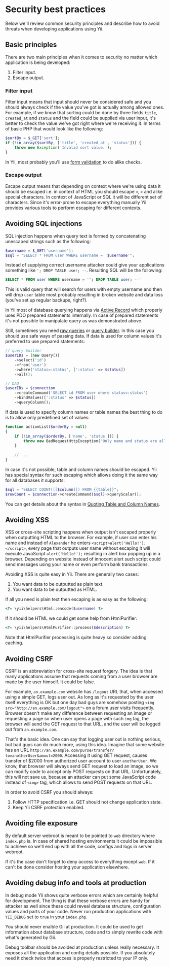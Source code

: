 Security best practices
=======================

Below we'll review common security principles and describe how to avoid threats when developing applications using Yii.

Basic principles
----------------

There are two main principles when it comes to security no matter which application is being developed:

1. Filter input.
2. Escape output.


### Filter input

Filter input means that input should never be considered safe and you should always check if the value you've got is
actually among allowed ones. For example, if we know that sorting could be done by three fields `title`, `created_at` and `status`
and the field could be supplied via user input, it's better to check the value we've got right where we're receiving it.
In terms of basic PHP that would look like the following:

```php
$sortBy = $_GET['sort'];
if (!in_array($sortBy, ['title', 'created_at', 'status'])) {
	throw new Exception('Invalid sort value.');
}
```

In Yii, most probably you'll use [form validation](input-validation.md) to do alike checks.


### Escape output

Escape output means that depending on context where we're using data it should be escaped i.e. in context of HTML you
should escape `<`, `>` and alike special characters. In context of JavaScript or SQL it will be different set of characters.
Since it's error-prone to escape everything manually Yii provides various tools to perform escaping for different
contexts.

Avoiding SQL injections
-----------------------

SQL injection happens when query text is formed by concatenating unescaped strings such as the following:

```php
$username = $_GET['username'];
$sql = "SELECT * FROM user WHERE username = '$username'";
```

Instead of supplying correct username attacker could give your applications something like `'; DROP TABLE user; --`.
Resulting SQL will be the following:

```sql
SELECT * FROM user WHERE username = ''; DROP TABLE user; --'
```

This is valid query that will search for users with empty username and then will drop `user` table most probably
resulting in broken website and data loss (you've set up regular backups, right?).

In Yii most of database querying happens via [Active Record](db-active-record.md) which properly uses PDO prepared
statements internally. In case of prepared statements it's not possible to manipulate query as was demonstrated above.

Still, sometimes you need [raw queries](db-dao.md) or [query builder](db-query-builder.md). In this case you should use
safe ways of passing data. If data is used for column values it's preferred to use prepared statements:

```php
// query builder
$userIDs = (new Query())
    ->select('id')
    ->from('user')
    ->where('status=:status', [':status' => $status])
    ->all();

// DAO
$userIDs = $connection
    ->createCommand('SELECT id FROM user where status=:status')
    ->bindValues([':status' => $status])
    ->queryColumn();
```

If data is used to specify column names or table names the best thing to do is to allow only predefined set of values:
 
```php
function actionList($orderBy = null)
{
    if (!in_array($orderBy, ['name', 'status'])) {
        throw new BadRequestHttpException('Only name and status are allowed to order by.')
    }
    
    // ...
}
```

In case it's not possible, table and column names should be escaped. Yii has special syntax for such escaping
which allows doing it the same way for all databases it supports:

```php
$sql = "SELECT COUNT([[$column]]) FROM {{table}}";
$rowCount = $connection->createCommand($sql)->queryScalar();
```

You can get details about the syntax in [Quoting Table and Column Names](db-dao.md#quoting-table-and-column-names).


Avoiding XSS
------------

XSS or cross-site scripting happens when output isn't escaped properly when outputting HTML to the browser. For example,
if user can enter his name and instead of `Alexander` he enters `<script>alert('Hello!');</script>`, every page that
outputs user name without escaping it will execute JavaScript `alert('Hello!');` resulting in alert box popping up
in a browser. Depending on website instead of innocent alert such script could send messages using your name or even
perform bank transactions.

Avoiding XSS is quite easy in Yii. There are generally two cases:

1. You want data to be outputted as plain text.
2. You want data to be outputted as HTML.

If all you need is plain text then escaping is as easy as the following:


```php
<?= \yii\helpers\Html::encode($username) ?>
```

If it should be HTML we could get some help from HtmlPurifier:

```php
<?= \yii\helpers\HtmlPurifier::process($description) ?>
```

Note that HtmlPurifier processing is quite heavy so consider adding caching.

Avoiding CSRF
-------------

CSRF is an abbreviation for cross-site request forgery. The idea is that many applications assume that requests coming
from a user browser are made by the user himself. It could be false.

For example, `an.example.com` website has `/logout` URL that, when accessed using a simple GET, logs user out. As long
as it's requested by the user itself everything is OK but one day bad guys are somehow posting
`<img src="http://an.example.com/logout">` on a forum user visits frequently. Browser doesn't make any difference between
requesting an image or requesting a page so when user opens a page with such `img` tag, the browser will send the GET request to that URL, and the user will be logged out from `an.example.com`. 

That's the basic idea. One can say that logging user out is nothing serious, but bad guys can do much more, using this idea. Imagine that some website has an URL `http://an.example.com/purse/transfer?to=anotherUser&amout=2000`. Accessing it using GET request, causes transfer of $2000 from authorized user account to user `anotherUser`. We know, that browser will always send GET request to load an image, so we can modify code to accept only POST requests on that URL. Unfortunately, this will not save us, because an attacker can put some JavaScript code instead of `<img>` tag, which allows to send POST requests on that URL.

In order to avoid CSRF you should always:

1. Follow HTTP specification i.e. GET should not change application state.
2. Keep Yii CSRF protection enabled.


Avoiding file exposure
----------------------

By default server webroot is meant to be pointed to `web` directory where `index.php` is. In case of shared hosting
environments it could be impossible to achieve so we'll end up with all the code, configs and logs in server webroot.

If it's the case don't forget to deny access to everything except `web`. If it can't be done consider hosting your
application elsewhere.

Avoiding debug info and tools at production
-------------------------------------------

In debug mode Yii shows quite verbose errors which are certainly helpful for development. The thing is that these
verbose errors are handy for attacker as well since these could reveal database structure, configuration values and
parts of your code. Never run production applications with `YII_DEBUG` set to `true` in your `index.php`.

You should never enalble Gii at production. It could be used to get information about database structure, code and to
simply rewrite code with what's generated by Gii.

Debug toolbar should be avoided at production unless really necessary. It exposes all the application and config
details possible. If you absolutely need it check twice that access is properly restricted to your IP only.
